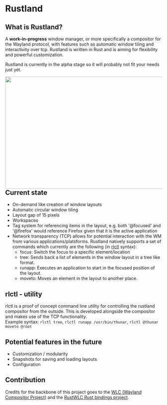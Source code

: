 Rustland
========

What is Rustland?
-----------------

  A **work-in-progress** window manager, or more specifically a
  compositor for the Wayland protocol, with features such as automatic window tiling and interactivity over tcp. Rustland is written in Rust and is aiming for flexibility and powerful customization.
  
  Rustland is currently in the alpha stage so it will probably not fit your needs just yet.

  <img align="right" width="549" height="361" src="https://i.gyazo.com/9d8d6f9d7956d11e958c4dbd7154b497.png">

Current state 
-------------

 - On-demand like creation of window layouts 
 - Automatic circular window tiling
 - Layout gap of 15 pixels
 - Workspaces
 - Tag system for referencing items in the layout, e.g. both '@focused' and '@firefox' would reference Firefox given that it is the active application
 - Network transparency (TCP) allows for potential interaction with the WM from various applications/platsforms. Rustland natively supports a set of commands which currently are the following (in [rlctl](#rlctl---utility) syntax):
   - focus: Switch the focus to a specific element/location
   - tree: Sends back a list of elements in the window layout in a tree like format.
   - runapp: Executes an application to start in the focused position of the layout.
   - moveto: Moves an element in the layout to another place. 

rlctl - utility
---------------

   rlctl is a proof of concept command line utility for controlling the rustland compositor from the outside. 
   This is developed alongside the compositor and makes use of the TCP functionality.  
   Example syntax: ``rlctl tree``, ``rlctl runapp /usr/bin/thunar``, ``rlctl @thunar moveto @root``

Potential features in the future
--------------------------------

* Customization / modularity
* Snapshots for saving and loading layouts
* Configuration

Contribution
------------

Credits for the backbone of this project goes to the [WLC (Wayland Compositor Project)](https://github.com/Cloudef/wlc) and the [RustWLC Rust bindings project](https://github.com/Immington-Industries/rust-wlc).
